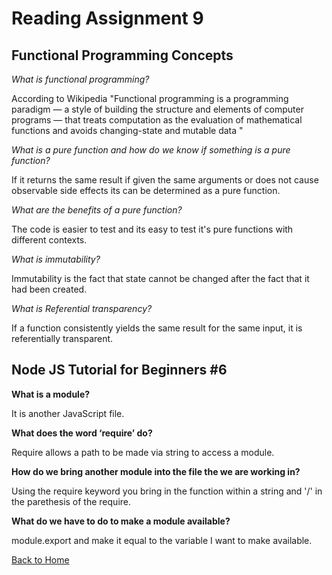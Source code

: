 # Reading Assignment 9

## **Functional Programming Concepts**

*What is functional programming?*

According to Wikipedia "Functional programming is a programming paradigm — a style of building the structure and elements of computer programs — that treats computation as the evaluation of mathematical functions and avoids changing-state and mutable data "

*What is a pure function and how do we know if something is a pure function?*

If it returns the same result if given the same arguments or does not cause observable side effects its can be determined as a pure function.

*What are the benefits of a pure function?*

The code is easier to test and its easy to test it's pure functions with different contexts.

*What is immutability?*

Immutability is the fact that state cannot be changed after the fact that it had been created.

*What is Referential transparency?*

If a function consistently yields the same result for the same input, it is referentially transparent.

## Node JS Tutorial for Beginners #6

**What is a module?**

It is another JavaScript file.

**What does the word ‘require’ do?**

Require allows a path to be made via string to access a module.

**How do we bring another module into the file the we are working in?**


Using the require keyword you bring in the function within a string and '/' in the parethesis of the require.

**What do we have to do to make a module available?**

module.export and make it equal to the variable I want to make available. 

[Back to Home](https://zusolaris.github.io/reading-notes/)

